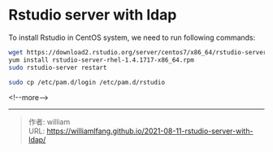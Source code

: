# Rstudio server with ldap


To install Rstudio in CentOS system, we need to run following commands:

```bash
wget https://download2.rstudio.org/server/centos7/x86_64/rstudio-server-rhel-1.4.1717-x86_64.rpm
yum install rstudio-server-rhel-1.4.1717-x86_64.rpm
sudo rstudio-server restart

sudo cp /etc/pam.d/login /etc/pam.d/rstudio
```
&lt;!--more--&gt;


---

> 作者: william  
> URL: https://williamlfang.github.io/2021-08-11-rstudio-server-with-ldap/  

